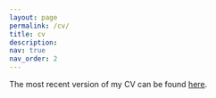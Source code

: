 ```yaml
---
layout: page
permalink: /cv/
title: cv
description: 
nav: true
nav_order: 2
---
```


The most recent version of my CV can be found [here](../assets/pdf/CV___Paolo_Fittipaldi.pdf).